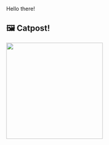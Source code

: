 Hello there!



## 🖼️ Catpost!

<sub>
    <img src="https://cdn2.thecatapi.com/images/f1.jpg" height="256">
</sub>

